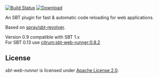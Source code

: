[![Build Status](https://travis-ci.org/winmain/sbt-web-runner.svg?branch=master)](https://travis-ci.org/winmain/sbt-web-runner)
[![Download](https://api.bintray.com/packages/winmain/sbt-plugins/sbt-web-runner/images/download.svg)](https://bintray.com/winmain/sbt-plugins/sbt-web-runner/_latestVersion)

An SBT plugin for fast & automatic code reloading for web applications.

Based on [spray/sbt-revolver].

Version 0.9 compatible with SBT 1.x  
For SBT 0.13 use [citrum:sbt-web-runner:0.8.2]

## License

_sbt-web-runner_ is licensed under [Apache License 2.0].

  [spray/sbt-revolver]: https://github.com/spray/sbt-revolver
  [Apache License 2.0]: http://www.apache.org/licenses/LICENSE-2.0
  [citrum:sbt-web-runner:0.8.2]: https://bintray.com/citrum/sbt-plugins/sbt-web-runner/0.8.2
